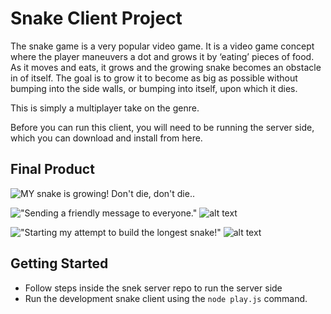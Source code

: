 # Snake Client Project

The snake game is a very popular video game. It is a video game concept where the player maneuvers a dot and grows it by ‘eating’ pieces of food. As it moves and eats, it grows and the growing snake becomes an obstacle in of itself. The goal is to grow it to become as big as possible without bumping into the side walls, or bumping into itself, upon which it dies.

This is simply a multiplayer take on the genre.

Before you can run this client, you will need to be running the server side, which you can download and install from here. 

## Final Product

![MY snake is growing! Don't die, don't die..](./screenshots/Screenshot_2024-10-24_114824.png)

!["Sending a friendly message to everyone."](#)
![alt text](<Screenshot_2024-10-24_114847.png>)

!["Starting my attempt to build the longest snake!"](#)
![alt text](<Screenshot_2024-10-24_114824.png>)

## Getting Started

- Follow steps inside the snek server repo to run the server side
- Run the development snake client using the `node play.js` command.